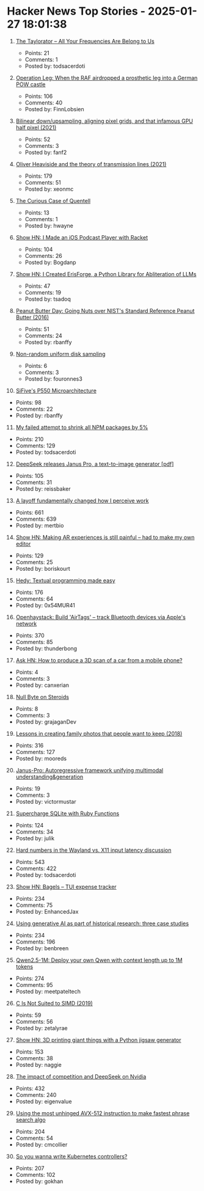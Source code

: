 # Hacker News Top Stories - 2025-01-27 18:01:38

1. [The Taylorator – All Your Frequencies Are Belong to Us](https://www.scd31.com/posts/taylorator)
   - Points: 21
   - Comments: 1
   - Posted by: todsacerdoti

2. [Operation Leg: When the RAF airdropped a prosthetic leg into a German POW castle](https://www.rafbf.org/news-and-stories/raf-history/operation-leg-pilot-unlike-any-other)
   - Points: 106
   - Comments: 40
   - Posted by: FinnLobsien

3. [Bilinear down/upsampling, aligning pixel grids, and that infamous GPU half pixel (2021)](https://bartwronski.com/2021/02/15/bilinear-down-upsampling-pixel-grids-and-that-half-pixel-offset/)
   - Points: 52
   - Comments: 3
   - Posted by: fanf2

4. [Oliver Heaviside and the theory of transmission lines (2021)](https://www.pa3fwm.nl/technotes/tn28-heaviside-transmission-lines.html)
   - Points: 179
   - Comments: 51
   - Posted by: xeonmc

5. [The Curious Case of Quentell](https://blog.startifact.com/posts/the-curious-case-of-quentell/)
   - Points: 13
   - Comments: 1
   - Posted by: hwayne

6. [Show HN: I Made an iOS Podcast Player with Racket](https://defn.io/2024/11/16/podcatcher/)
   - Points: 104
   - Comments: 26
   - Posted by: Bogdanp

7. [Show HN: I Created ErisForge, a Python Library for Abliteration of LLMs](https://github.com/Tsadoq/ErisForge)
   - Points: 47
   - Comments: 19
   - Posted by: tsadoq

8. [Peanut Butter Day: Going Nuts over NIST's Standard Reference Peanut Butter (2016)](https://www.nist.gov/blogs/taking-measure/going-nuts-over-nists-standard-reference-peanut-butter)
   - Points: 51
   - Comments: 24
   - Posted by: rbanffy

9. [Non-random uniform disk sampling](https://victorpoughon.fr/non-random-uniform-disk-sampling/)
   - Points: 6
   - Comments: 3
   - Posted by: fouronnes3

10. [SiFive's P550 Microarchitecture](https://chipsandcheese.com/p/inside-sifives-p550-microarchitecture)
   - Points: 98
   - Comments: 22
   - Posted by: rbanffy

11. [My failed attempt to shrink all NPM packages by 5%](https://evanhahn.com/my-failed-attempt-to-shrink-all-npm-packages-by-5-percent/)
   - Points: 210
   - Comments: 129
   - Posted by: todsacerdoti

12. [DeepSeek releases Janus Pro, a text-to-image generator [pdf]](https://github.com/deepseek-ai/Janus/blob/main/janus_pro_tech_report.pdf)
   - Points: 105
   - Comments: 31
   - Posted by: reissbaker

13. [A layoff fundamentally changed how I perceive work](https://mertbulan.com/2025/01/26/once-you-are-laid-off-you-will-never-be-the-same-again/)
   - Points: 661
   - Comments: 639
   - Posted by: mertbio

14. [Show HN: Making AR experiences is still painful – had to make my own editor](https://ordinary.space/)
   - Points: 129
   - Comments: 25
   - Posted by: boriskourt

15. [Hedy: Textual programming made easy](https://www.hedy.org/)
   - Points: 176
   - Comments: 64
   - Posted by: 0x54MUR41

16. [Openhaystack: Build 'AirTags' – track Bluetooth devices via Apple's network](https://github.com/seemoo-lab/openhaystack)
   - Points: 370
   - Comments: 85
   - Posted by: thunderbong

17. [Ask HN: How to produce a 3D scan of a car from a mobile phone?](undefined)
   - Points: 4
   - Comments: 3
   - Posted by: canxerian

18. [Null Byte on Steroids](https://medium.com/@0xold/null-byte-on-steroids-23f8104a25ec)
   - Points: 8
   - Comments: 3
   - Posted by: grajaganDev

19. [Lessons in creating family photos that people want to keep (2018)](https://estherschindler.medium.com/the-old-family-photos-project-lessons-in-creating-family-photos-that-people-want-to-keep-ea3909129943)
   - Points: 316
   - Comments: 127
   - Posted by: mooreds

20. [Janus-Pro: Autoregressive framework unifying multimodal understanding&generation](https://huggingface.co/deepseek-ai/Janus-Pro-7B)
   - Points: 19
   - Comments: 3
   - Posted by: victormustar

21. [Supercharge SQLite with Ruby Functions](https://blog.julik.nl/2025/01/supercharge-sqlite-with-ruby-functions)
   - Points: 124
   - Comments: 34
   - Posted by: julik

22. [Hard numbers in the Wayland vs. X11 input latency discussion](https://mort.coffee/home/wayland-input-latency/)
   - Points: 543
   - Comments: 422
   - Posted by: todsacerdoti

23. [Show HN: Bagels – TUI expense tracker](https://github.com/EnhancedJax/Bagels)
   - Points: 234
   - Comments: 75
   - Posted by: EnhancedJax

24. [Using generative AI as part of historical research: three case studies](https://resobscura.substack.com/p/the-leading-ai-models-are-now-very)
   - Points: 234
   - Comments: 196
   - Posted by: benbreen

25. [Qwen2.5-1M: Deploy your own Qwen with context length up to 1M tokens](https://qwenlm.github.io/blog/qwen2.5-1m/)
   - Points: 274
   - Comments: 95
   - Posted by: meetpateltech

26. [C Is Not Suited to SIMD (2019)](http://blog.vmchale.com/article/notes-c-simd)
   - Points: 59
   - Comments: 56
   - Posted by: zetalyrae

27. [Show HN: 3D printing giant things with a Python jigsaw generator](https://calbryant.uk/blog/3d-printing-giant-things-with-jigsaw-generator/)
   - Points: 153
   - Comments: 38
   - Posted by: naggie

28. [The impact of competition and DeepSeek on Nvidia](https://youtubetranscriptoptimizer.com/blog/05_the_short_case_for_nvda)
   - Points: 432
   - Comments: 240
   - Posted by: eigenvalue

29. [Using the most unhinged AVX-512 instruction to make fastest phrase search algo](https://gab-menezes.github.io/2025/01/13/using-the-most-unhinged-avx-512-instruction-to-make-the-fastest-phrase-search-algo.html)
   - Points: 204
   - Comments: 54
   - Posted by: cmcollier

30. [So you wanna write Kubernetes controllers?](https://ahmet.im/blog/controller-pitfalls/)
   - Points: 207
   - Comments: 102
   - Posted by: gokhan

